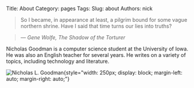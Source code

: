 Title: About
Category: pages
Tags:
Slug: about
Authors: nick

> So I became, in appearance at least, a pilgrim bound for some vague northern shrine. Have I said that time turns our lies into truths?

>&mdash;<cite> Gene Wolfe, *The Shadow of the Torturer* </cite>

Nicholas Goodman is a computer science student at the University of Iowa. He was also an English teacher for several years. He writes on a variety of topics, including technology and literature.

![Nicholas L. Goodman](../media/me2016.jpg){style="width: 250px; display: block; margin-left: auto; margin-right: auto;"}
